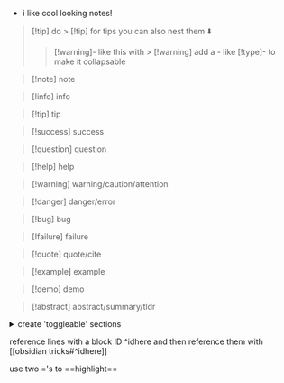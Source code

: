 - i like cool looking notes!

> [!tip] do > \[!tip] for tips
> you can also nest them ⬇️
> > [!warning]- like this with > \[!warning]
> > add  a - like \[!type]- to make it collapsable


> [!note] note

> [!info] info

> [!tip] tip

> [!success] success

> [!question] question

> [!help] help

> [!warning] warning/caution/attention

> [!danger] danger/error

> [!bug] bug

> [!failure] failure

> [!quote] quote/cite

> [!example] example

> [!demo] demo

> [!abstract] abstract/summary/tldr

<details>
<summary>create 'toggleable' sections</summary>
they're kinda ass tho
</details>

reference lines with a block ID ^idhere
and then reference them with [[obsidian tricks#^idhere]]

use two ='s to ==highlight==